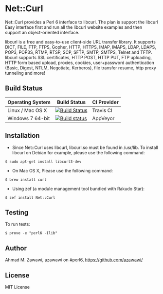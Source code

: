 # Net::Curl

Net::Curl provides a Perl 6 interface to libcurl.
The plan is support the libcurl Easy interface first
and run all the libcurl website examples
and then support an object-oriented interface.

libcurl is a free and easy-to-use client-side URL transfer library.
It supports DICT, FILE, FTP, FTPS, Gopher, HTTP, HTTPS, IMAP, IMAPS,
LDAP, LDAPS, POP3, POP3S, RTMP, RTSP, SCP, SFTP, SMTP, SMTPS, Telnet
and TFTP. libcurl supports SSL certificates, HTTP POST, HTTP PUT,
FTP uploading, HTTP form based upload, proxies, cookies,
user+password authentication (Basic, Digest, NTLM, Negotiate, Kerberos), 
file transfer resume, http proxy tunneling and more!

## Build Status

| Operating System  |   Build Status  | CI Provider |
| ----------------- | --------------- | ----------- |
| Linux / Mac OS X  | [![Build Status](https://travis-ci.org/azawawi/perl6-net-curl.svg?branch=master)](https://travis-ci.org/azawawi/perl6-net-curl)  | Travis CI |
| Windows 7 64-bit  | [![Build status](https://ci.appveyor.com/api/projects/status/github/azawawi/perl6-net-curl?svg=true)](https://ci.appveyor.com/project/azawawi/perl6-net-curl/branch/master)  | AppVeyor |

## Installation

* Since Net::Curl uses libcurl, libcurl.so must be found in /usr/lib.
To install libcurl on Debian for example, please use the following command:
```
$ sudo apt-get install libcurl3-dev
```

* On Mac OS X, Please use the following command:
```
$ brew install curl
```

* Using zef (a module management tool bundled with Rakudo Star):
```
$ zef install Net::Curl
```

## Testing

To run tests:

```
$ prove -e "perl6 -Ilib"
```

## Author

Ahmad M. Zawawi, azawawi on #perl6, https://github.com/azawawi/

## License

MIT License
